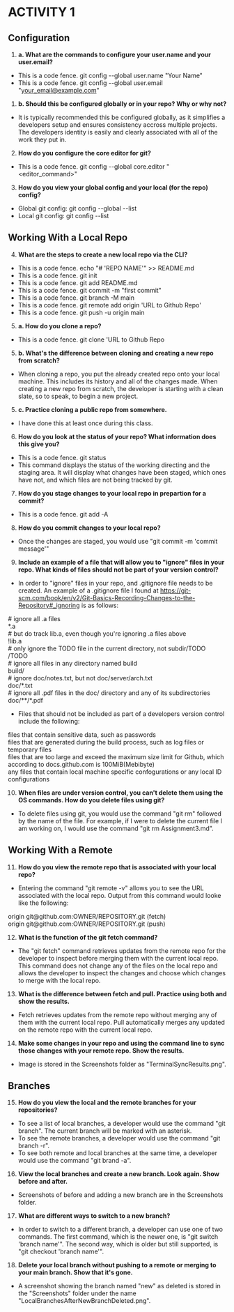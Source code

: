 # **ACTIVITY 1**
## Configuration
1. **a. What are the commands to configure your user.name and your user.email?**
* This is a code fence. git config --global user.name "Your Name"
* This is a code fence. git config --global user.email "your_email@example.com"
1. **b. Should this be configured globally or in your repo? Why or why not?**
* It is typically recommended this be configured globally, as it simplifies a developers setup and ensures consistency accross multiple projects. The developers identity is easily and clearly associated with all of the work they put in. 
2. **How do you configure the core editor for git?**
* This is a code fence. git config --global core.editor "<editor_command>"
3. **How do you view your global config and your local (for the repo) config?**
* Global git config: git config --global --list
* Local git config: git config --list

## Working With a Local Repo
4. **What are the steps to create a new local repo via the CLI?**
* This is a code fence. echo "# 'REPO NAME'" >> README.md
* This is a code fence. git init
* This is a code fence. git add README.md
* This is a code fence. git commit -m "first commit"
* This is a code fence. git branch -M main
* This is a code fence. git remote add origin 'URL to Github Repo'
* This is a code fence. git push -u origin main
5. **a. How do you clone a repo?** 
* This is a code fence. git clone 'URL to Github Repo
5. **b. What's the difference between cloning and creating a new repo from scratch?**
*  When cloning a repo, you put the already created repo onto your local machine. This includes its history and all of the changes made. When creating a new repo from scratch, the developer is starting with a clean slate, so to speak, to begin a new project.
5. **c. Practice cloning a public repo from somewhere.**
* I have done this at least once during this class.
6. **How do you look at the status of your repo? What information does this give you?**
* This is a code fence. git status
* This command displays the status of the working directing and the staging area. It will display what changes have been staged, which ones have not, and which files are not being tracked by git.
7. **How do you stage changes to your local repo in prepartion for a commit?**
* This is a code fence. git add -A
8. **How do you commit changes to your local repo?**
* Once the changes are staged, you would use "git commit -m 'commit message'"
9. **Include an example of a file that will allow you to "ignore" files in your repo. What kinds of files should not be part of your version control?**
* In order to "ignore" files in your repo, and .gitignore file needs to be created. An example of a .gitignore file I found at https://git-scm.com/book/en/v2/Git-Basics-Recording-Changes-to-the-Repository#_ignoring is as follows:  
<p># ignore all .a files<br>
*.a<br>  
# but do track lib.a, even though you're ignoring .a files above<br>
!lib.a<br>
# only ignore the TODO file in the current directory, not subdir/TODO<br>
/TODO<br>
# ignore all files in any directory named build<br>
build/<br>
# ignore doc/notes.txt, but not doc/server/arch.txt<br>
doc/*.txt<br>
# ignore all .pdf files in the doc/ directory and any of its subdirectories<br>
doc/**/*.pdf<p>

* Files that should not be included as part of a developers version control include the following:
<p>files that contain sensitive data, such as passwords<br>
files that are generated during the build process, such as log files or temporary files<br>
files that are too large and exceed the maximum size limit for Github, which according to docs.github.com is 100MiB(Mebibyte)<br>
any files that contain local machine specific confogurations or any local ID configurations<p>

10. **When files are under version control, you can't delete them using the OS commands. How do you delete files using git?**
* To delete files using git, you would use the command "git rm" followed by the name of the file. For example, if I were to delete the current file I am working on, I would use the command "git rm Assignment3.md".

## Working With a Remote
11. **How do you view the remote repo that is associated with your local repo?**
* Entering the command "git remote -v" allows you to see the URL associated with the local repo. Output from this command would looke like the following:
<p> origin  git@github.com:OWNER/REPOSITORY.git (fetch)<br>
 origin  git@github.com:OWNER/REPOSITORY.git (push)<p>
 
 12. **What is the function of the git fetch command?**
 *  The "git fetch" command retrieves updates from the remote repo for the developer to inspect before merging them with the current local repo. This command does not change any of the files on the local repo and allows the developer to inspect the changes and choose which changes to merge with the local repo.
 13. **What is the difference between fetch and pull. Practice using both and show the results.**
 * Fetch retrieves updates from the remote repo without merging any of them with the current local repo. Pull automatically merges any updated on the remote repo with the current local repo.
 14. **Make some changes in your repo and using the command line to sync those changes with your remote repo. Show the results.**
 * Image is stored in the Screenshots  folder as "TerminalSyncResults.png".

 ## Branches
 15. **How do you view the local and the remote branches for your repositories?**
 * To see a list of local branches, a developer would use the command "git branch". The current branch will be marked with an asterisk.
 * To see the remote branches, a developer would use the command "git branch -r".
 * To see both remote and local branches at the same time, a developer would use the command "git brand -a".
 16. **View the local branches and create a new branch. Look again. Show before and after.**
 * Screenshots of before and adding a new branch are in the Screenshots folder.
 17. **What are different ways to switch to a new branch?**
 * In order to switch to a different branch, a developer can use one of two commands. The first command, which is the newer one, is "git switch 'branch name'". The second way, which is older but still supported, is "git checkout 'branch name'". 
 18. **Delete your local branch without pushing to a remote or merging to your main branch. Show that it's gone.**
 * A screenshot showing the branch named "new" as deleted is stored in the "Screenshots" folder under the name "LocalBranchesAfterNewBranchDeleted.png".
